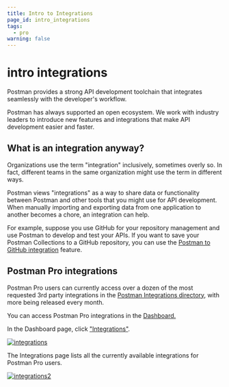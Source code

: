```yaml
---
title: Intro to Integrations
page_id: intro_integrations
tags:
  - pro
warning: false
---
```


# intro integrations

Postman provides a strong API development toolchain that integrates seamlessly with the developer's workflow.

Postman has always supported an open ecosystem. We work with industry leaders to introduce new features and integrations that make API development easier and faster.

## What is an integration anyway?

Organizations use the term "integration" inclusively, sometimes overly so. In fact, different teams in the same organization might use the term in different ways.

Postman views "integrations" as a way to share data or functionality between Postman and other tools that you might use for API development. When manually importing and exporting data from one application to another becomes a chore, an integration can help.

For example, suppose you use GitHub for your repository management and use Postman to develop and test your APIs. If you want to save your Postman Collections to a GitHub repository, you can use the [Postman to GitHub integration](https://github.com/kaustavdm/postman-docs-test/tree/b9c2cefa916197b408de633b2ecb1d256acf0a06/docs/postman_pro/integrations/github/README.md#configuring-github-integration) feature.

## Postman Pro integrations

Postman Pro users can currently access over a dozen of the most requested 3rd party integrations in the [Postman Integrations directory](https://go.postman.co/workspaces), with more being released every month.

You can access Postman Pro integrations in the [Dashboard.](https://go.postman.co/workspaces)

In the Dashboard page, click ["Integrations"](https://go.postman.co/workspaces).

[![integrations](https://s3.amazonaws.com/postman-static-getpostman-com/postman-docs/Integrations-Dashboard1.png)](https://s3.amazonaws.com/postman-static-getpostman-com/postman-docs/Integrations-Dashboard1.png)

The Integrations page lists all the currently available integrations for Postman Pro users.   
   
 [![integrations2](https://s3.amazonaws.com/postman-static-getpostman-com/postman-docs/Integrations-Dashboard2.png)](https://s3.amazonaws.com/postman-static-getpostman-com/postman-docs/Integrations-Dashboard2.png)

